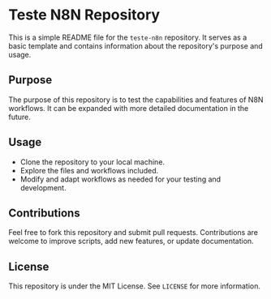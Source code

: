 # Teste N8N Repository

This is a simple README file for the `teste-n8n` repository. It serves as a basic template and contains information about the repository's purpose and usage.

## Purpose

The purpose of this repository is to test the capabilities and features of N8N workflows. It can be expanded with more detailed documentation in the future.

## Usage

- Clone the repository to your local machine.
- Explore the files and workflows included.
- Modify and adapt workflows as needed for your testing and development.

## Contributions

Feel free to fork this repository and submit pull requests. Contributions are welcome to improve scripts, add new features, or update documentation.

## License

This repository is under the MIT License. See `LICENSE` for more information.